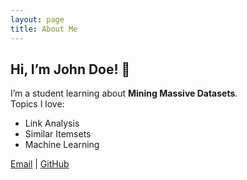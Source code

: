 ```yaml
---
layout: page
title: About Me
---
```


## Hi, I’m John Doe! 👋

I’m a student learning about **Mining Massive Datasets**.  
Topics I love:
- Link Analysis
- Similar Itemsets
- Machine Learning

[Email](mailto:john@example.com) | [GitHub](https://github.com/dummyblogger)